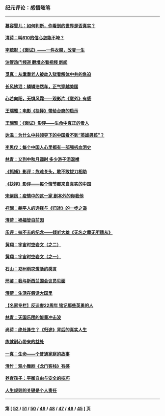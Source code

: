 ### 纪元评论：感悟随笔
---
#### [慕容雪儿：如何判断，你看到的世界是否真实？](../../pages/nsc1035/n13332569.md?10280330) 
#### [清荷：叫610的信心怎能不垮？](../../pages/nsc1035/n13304848.md?10280330) 
#### [李疏影：《面试》——一件衣服，改变一生](../../pages/nsc1035/n13292494.md?10280330) 
#### [油管热门频道 翻墙必看视频 新闻](ok?10280330)
#### [觅真：从耄耋老人被劫入狱看解体中共的急迫](../../pages/nsc1035/n13284545.md?10280330) 
#### [长风拂泪：辚辚浩然车，正气穿越美国](../../pages/nsc1035/n13284280.md?10280330) 
#### [心若向阳，无惧风霜——观影片《意外》有感](../../pages/nsc1035/n13275318.md?10280330) 
#### [王瑞雅：电影《抉择》带给台商的启示](../../pages/nsc1035/n13274064.md?10280330) 
#### [王瑞雅：《面试》影评——生命中真正的贵人](../../pages/nsc1035/n13260528.md?10280330) 
#### [达温：为什么中共领导下的中国看不到“英雄男孩”？](../../pages/nsc1035/n13257099.md?10280330) 
#### [李思仪：每个中国人心里都有一部强拆血泪史](../../pages/nsc1035/n13249632.md?10280330) 
#### [林青：又到中秋月圆时 多少游子泪湿襟](../../pages/nsc1035/n13245916.md?10280330) 
#### [《抓捕》影评：危难关头，敢不敢拔刀相助](../../pages/nsc1035/n13244251.md?10280330) 
#### [《抉择》影评——每个情节都来自真实的中国](../../pages/nsc1035/n13242564.md?10280330) 
#### [宋紫凤：疫情中的这一家 剧本外的你我他](../../pages/nsc1035/n13242358.md?10280330) 
#### [祥瑞：躺平人的选择与《归途》的一步之遥](../../pages/nsc1035/n13213201.md?10280330) 
#### [清荷：祸福皆自前因](../../pages/nsc1035/n13213177.md?10280330) 
#### [乐评：抹不去的纪念——倾听大雄《无名之辈无所适从》](../../pages/nsc1035/n13163359.md?10280330) 
#### [黄翔：宇宙时空岩文（之二）](../../pages/nsc1035/n13141116.md?10280330) 
#### [黄翔：宇宙时空岩文（之一）](../../pages/nsc1035/n13140355.md?10280330) 
#### [石山：郑州雨灾激活的感言](../../pages/nsc1035/n13135372.md?10280330) 
#### [邢鉴：我与新西兰国会议员见面](../../pages/nsc1035/n13111626.md?10280330) 
#### [清荷：生活在假话大国里](../../pages/nsc1035/n13103916.md?10280330) 
#### [【名家专栏】反迫害22周年 铭记那些英勇的人](../../pages/nsc1035/n13102771.md?10280330) 
#### [林青：天国乐团的能量冲击波](../../pages/nsc1035/n13099634.md?10280330) 
#### [尚荷：绝处逢生？《归途》背后的真实人生](../../pages/nsc1035/n13099470.md?10280330) 
#### [练就耐心带来的益处](../../pages/nsc1035/n13081876.md?10280330) 
#### [一真：生命——个普通家庭的故事](../../pages/nsc1035/n13075782.md?10280330) 
#### [清竹：观小舞剧《龙门客栈》有感](../../pages/nsc1035/n13069850.md?10280330) 
#### [养育孩子：平衡自由与安全的技巧](../../pages/nsc1035/n13054510.md?10280330) 
#### [人生规则的关键是个人责任](../../pages/nsc1035/n13053252.md?10280330) 

---
#### 第 [ [52](./52.md?10280330) / [51](./51.md?10280330) / [50](./50.md?10280330) / [49](./49.md?10280330) / [48](./48.md?10280330) / [47](./47.md?10280330) / [46](./46.md?10280330) / [45](./45.md?10280330) ] 页
